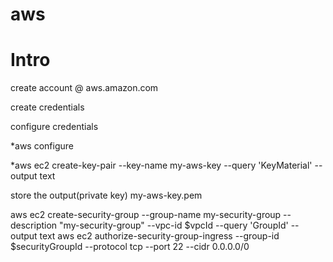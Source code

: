 # aws
# Intro

create account @ aws.amazon.com


create credentials

configure credentials

*aws configure

*aws ec2 create-key-pair --key-name my-aws-key --query 'KeyMaterial' --output text

store the output(private key) my-aws-key.pem

aws ec2 create-security-group --group-name my-security-group --description "my-security-group" --vpc-id $vpcId --query 'GroupId' --output text
aws ec2 authorize-security-group-ingress --group-id $securityGroupId --protocol tcp --port 22 --cidr 0.0.0.0/0
